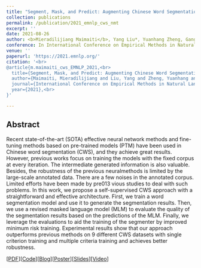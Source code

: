 ```yaml
---
title: "Segment, Mask, and Predict: Augmenting Chinese Word Segmentation with Self-Supervision"
collection: publications
permalink: /publication/2021_emnlp_cws_nmt
excerpt: ''
date: 2021-08-26
author: <b>Mieradilijiang Maimaiti</b>, Yang Liu*, Yuanhang Zheng, Gang Chen, Kaiyu Huang, Ji Zhang, Huanbo Luan and Maosong Sun
conference: In International Conference on Empirical Methods in Natural Language Processing <b>(EMNLP, 2021)</b> (*=corresponding author) (Long paper, oral)
venue: ''
paperurl: 'https://2021.emnlp.org/'
citation: '<br>
@article{m.maimaiti_cws_EMNLP_2021,<br>
  title={Segment, Mask, and Predict: Augmenting Chinese Word Segmentation with Self-Supervision},<br>
  author={Maimaiti, Mieradilijiang and Liu, Yang and Zheng, Yuanhang and Chen, Gang and Huang, Kaiyu and Zhang,Ji and Luan, Huanbo and Sun, Maosong},<br>
  journal={International Conference on Empirical Methods in Natural Language Processing (EMNLP)},<br>
  year={2021},<br>
}'

---
```

<h2><strong>Abstract</strong></h2>
Recent state-of-the-art (SOTA) effective neural network methods and fine-tuning methods based on pre-trained models (PTM) have been used in Chinese word segmentation (CWS),
and they achieve great results. However, previous works focus on training the models with the fixed corpus at every iteration. The intermediate generated information is also valuable.
Besides, the robustness of the previous neuralmethods is limited by the large-scale annotated data. There are a few noises in the annotated corpus. Limited efforts have been made by pre013
vious studies to deal with such problems. In this work, we propose a self-supervised CWS approach with a straightforward and effective architecture. 
First, we train a word segmentation model and use it to generate the segmentation results. 
Then, we use a revised masked language model (MLM) to evaluate the quality of the segmentation results based on the predictions of the MLM. 
Finally, we leverage the evaluations to aid the training of the segmenter by improved minimum risk training. 
Experimental results show that our approach outperforms previous methods on 9 different CWS datasets with single criterion training and multiple criteria training and achieves better robustness.

\[[PDF](https://miradel51.github.io/files/emnlp2021_cws.pdf)\]\[[Code](https://github.com/miradel51/Self_Supervised_CWS)\]\[[Blog](https://thumtblog.github.io/2021/09/20/cws-mask-predict/)\]\[[Poster](https://miradel51.github.io/files/emnlp2021_me_poster.pdf)\]\[[Slides](https://miradel51.github.io/files/emnlp2021_me_slides1.pdf)\]\[[Video](https://miradel51.github.io/files/emnlp2021_me_video.mp4)\]

